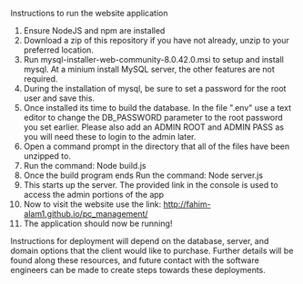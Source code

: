 Instructions to run the website application

1. Ensure NodeJS and npm are installed
2. Download a zip of this repository if you have not already, unzip to your preferred location.  
3. Run mysql-installer-web-community-8.0.42.0.msi to setup and install mysql.  At a minium install MySQL server, the other features are not required.
4. During the installation of mysql, be sure to set a password for the root user and save this. 
5. Once installed its time to build the database.  In the file ".env" use a text editor to change the DB_PASSWORD parameter to the root password you set earlier. Please also add an ADMIN ROOT and ADMIN PASS as you will need these to login to the admin later. 
6. Open a command prompt in the directory that all of the files have been unzipped to.
7. Run the command: Node build.js
8. Once the build program ends Run the command: Node server.js 
9. This starts up the server. The provided link in the console is used to access the admin portions of the app
10. Now to visit the website use the link: http://fahim-alam1.github.io/pc_management/
11. The application should now be running!


Instructions for deployment will depend on the database, server, and domain options that the client would like to purchase.  Further details will be found along these resources,
and future contact with the software engineers can be made to create steps towards these deployments.  
